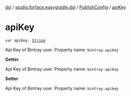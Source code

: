 [dsl](../../index.md) / [studio.forface.easygradle.dsl](../index.md) / [PublishConfig](index.md) / [apiKey](./api-key.md)

# apiKey

`var apiKey: `[`String`](https://kotlinlang.org/api/latest/jvm/stdlib/kotlin/-string/index.html)

Api Key of Bintray user.
Property name: `bintray.apikey`

**Getter**

Api Key of Bintray user.
Property name: `bintray.apikey`

**Setter**

Api Key of Bintray user.
Property name: `bintray.apikey`

